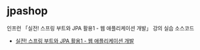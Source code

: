 # jpashop

인프런 「실전! 스프링 부트와 JPA 활용1 - 웹 애플리케이션 개발」 강의 실습 소스코드
- [실전! 스프링 부트와 JPA 활용1 - 웹 애플리케이션 개발](https://www.inflearn.com/course/%EC%8A%A4%ED%94%84%EB%A7%81%EB%B6%80%ED%8A%B8-JPA-%ED%99%9C%EC%9A%A9-1)
